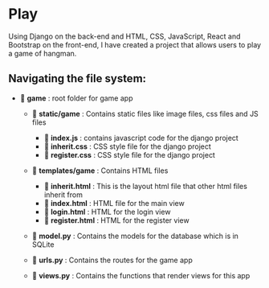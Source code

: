 # Play 
Using Django on the back-end and HTML, CSS, JavaScript, React and Bootstrap on the front-end, I have created a project that allows users to play a game of hangman. 

## Navigating the file system: 
   - :open_file_folder: **game** : root folder for game app
      -  :open_file_folder: **static/game** : Contains static files like image files, css files and JS files
           -   :open_file_folder: **index.js** : contains javascript code for the django project 
           -   :open_file_folder: **inherit.css** : CSS style file for the django project 
           -   :open_file_folder: **register.css** : CSS style file for the django project 
      
      -  :open_file_folder: **templates/game** : Contains HTML  files 
           - :open_file_folder: **inherit.html** : This is the layout html file that other html files inherit from 
           - :open_file_folder: **index.html** : HTML file for the main view 
           - :open_file_folder: **login.html** : HTML for the login view 
           - :open_file_folder: **register.html** : HTML for the register view 
      
      -  :open_file_folder: **model.py** : Contains the models for the database which is in SQLite 
      
      -  :open_file_folder: **urls.py** : Contains the routes for the game app 

      -  :open_file_folder: **views.py** : Contains the functions that render views for this app 
      
   

